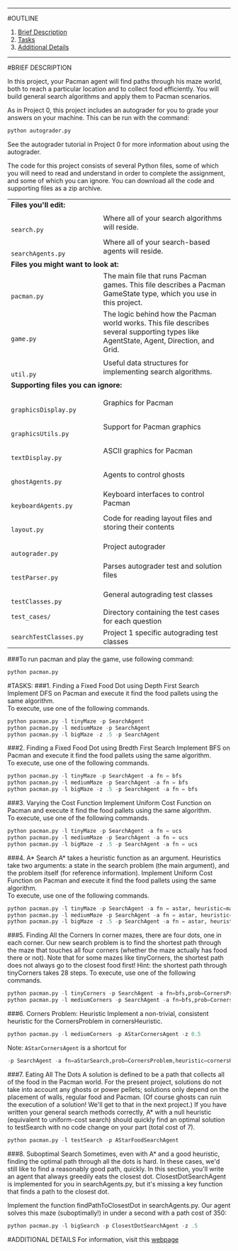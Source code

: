 ***
#OUTLINE
1. [Brief Description](#brief-description)
2. [Tasks](#tasks)
3. [Additional Details](#additional-details)

***

#BRIEF DESCRIPTION

In this project, your Pacman agent will find paths through his maze world, both to reach a particular location and to collect food efficiently. You will build general search algorithms and apply them to Pacman scenarios.

As in Project 0, this project includes an autograder for you to grade your answers on your machine. This can be run with the command:

```python
python autograder.py
```

See the autograder tutorial in Project 0 for more information about using the autograder.

The code for this project consists of several Python files, some of which you will need to read and understand in order to complete the assignment, and some of which you can ignore. You can download all the code and supporting files as a zip archive.

<table class="intro" border="0" cellpadding="10">
        <tbody>
          <tr>
            <td colspan="2"><b>Files you'll edit:</b></td>
          </tr>
          <tr>
            <td><code>
					search.py</code></td>
            <td><text>Where all of your search algorithms will reside.</text></td>
          </tr>
          <tr>
            <td><code>
					searchAgents.py</code></td>
            <td>Where all of your search-based agents will reside.</td>
          </tr>
          <tr>
            <td colspan="2"><b>Files you might want to look at:</b></td>
          </tr>
          <tr>
            <td><code>
				pacman.py</code></td>
            <td>The main file that runs Pacman games. This file describes a Pacman GameState type, which you use in this project.</td>
          </tr>
          <tr>
            <td><code>
					game.py</code></td>
            <td>The logic behind how the Pacman world works. This file describes several supporting types like AgentState, Agent, Direction, and Grid.</td>
          </tr>
          <tr>
            <td><code>
					util.py</code></td>
            <td>Useful data structures for implementing search algorithms.</td>
          </tr>
          <tr>
            <td colspan="2"><b>Supporting files you can ignore:</b></td>
          </tr>
          <tr>
            <td><code>
					graphicsDisplay.py</code></td>
            <td>Graphics for Pacman</td>
          </tr>
          <tr>
            <td><code>
					graphicsUtils.py</code></td>
            <td>Support for Pacman graphics</td>
          </tr>
          <tr>
            <td><code>
				textDisplay.py</code></td>
            <td>ASCII graphics for Pacman</td>
          </tr>
          <tr>
            <td><code>
					ghostAgents.py</code></td>
            <td>Agents to control ghosts</td>
          </tr>
          <tr>
            <td><code>
				keyboardAgents.py</code></td>
            <td>Keyboard interfaces to control Pacman</td>
          </tr>
          <tr>
            <td><code>
					layout.py</code></td>
            <td>Code for reading layout files and storing their contents</td>
          </tr>
          <tr>
            <td><code>
				autograder.py</code></td>
            <td>Project autograder</td>
          </tr>
          <tr>
            <td><code>
					testParser.py</code></td>
            <td>Parses autograder test and solution files</td>
          </tr>
          <tr>
            <td><code>
				testClasses.py</code></td>
            <td>General autograding test classes</td>
          </tr>
          <tr>
            <td><code>test_cases/</code></td>
            <td>Directory containing the test cases for each question</td>
          </tr>
          <tr>
            <td><code>searchTestClasses.py</code></td>
            <td>Project 1 specific autograding test classes</td>
          </tr>
        </tbody>
      </table>
###To run pacman and play the game, use following command:

```python
python pacman.py
```
#TASKS:
###1. Finding a Fixed Food Dot using Depth First Search
Implement DFS on Pacman and execute it find the food pallets using the same algorithm.<br>
To execute, use one of the following commands.

```python
python pacman.py -l tinyMaze -p SearchAgent
python pacman.py -l mediumMaze -p SearchAgent
python pacman.py -l bigMaze -z .5 -p SearchAgent
```
###2. Finding a Fixed Food Dot using Bredth First Search
Implement BFS on Pacman and execute it find the food pallets using the same algorithm.<br>
To execute, use one of the following commands.

```python
python pacman.py -l tinyMaze -p SearchAgent -a fn = bfs
python pacman.py -l mediumMaze -p SearchAgent -a fn = bfs
python pacman.py -l bigMaze -z .5 -p SearchAgent -a fn = bfs
```
###3. Varying the Cost Function
Implement Uniform Cost Function on Pacman and execute it find the food pallets using the same algorithm.<br>
To execute, use one of the following commands.

```python
python pacman.py -l tinyMaze -p SearchAgent -a fn = ucs
python pacman.py -l mediumMaze -p SearchAgent -a fn = ucs
python pacman.py -l bigMaze -z .5 -p SearchAgent -a fn = ucs
```
###4. A* Search
A* takes a heuristic function as an argument. Heuristics take two arguments: a state in the search problem (the main argument), and the problem itself (for reference information). Implement Uniform Cost Function on Pacman and execute it find the food pallets using the same algorithm.<br>
To execute, use one of the following commands.

```python
python pacman.py -l tinyMaze -p SearchAgent -a fn = astar, heuristic=manhattanHeuristic
python pacman.py -l mediumMaze -p SearchAgent -a fn = astar, heuristic=manhattanHeuristic
python pacman.py -l bigMaze -z .5 -p SearchAgent -a fn = astar, heuristic=manhattanHeuristic
```
###5. Finding All the Corners
In corner mazes, there are four dots, one in each corner. Our new search problem is to find the shortest path through the maze that touches all four corners (whether the maze actually has food there or not). Note that for some mazes like tinyCorners, the shortest path does not always go to the closest food first! Hint: the shortest path through tinyCorners takes 28 steps.
To execute, use one of the following commands.

```python
python pacman.py -l tinyCorners -p SearchAgent -a fn=bfs,prob=CornersProblem
python pacman.py -l mediumCorners -p SearchAgent -a fn=bfs,prob=CornersProblem
```
###6. Corners Problem: Heuristic
Implement a non-trivial, consistent heuristic for the CornersProblem in cornersHeuristic.

```python
python pacman.py -l mediumCorners -p AStarCornersAgent -z 0.5
```

Note: ```AStarCornersAgent``` is a shortcut for
```python
-p SearchAgent -a fn=aStarSearch,prob=CornersProblem,heuristic=cornersHeuristic.
```
###7. Eating All The Dots
A solution is defined to be a path that collects all of the food in the Pacman world. For the present project, solutions do not take into account any ghosts or power pellets; solutions only depend on the placement of walls, regular food and Pacman. (Of course ghosts can ruin the execution of a solution! We'll get to that in the next project.) If you have written your general search methods correctly, A* with a null heuristic (equivalent to uniform-cost search) should quickly find an optimal solution to testSearch with no code change on your part (total cost of 7).

```python
python pacman.py -l testSearch -p AStarFoodSearchAgent
```
###8. Suboptimal Search
Sometimes, even with A* and a good heuristic, finding the optimal path through all the dots is hard. In these cases, we'd still like to find a reasonably good path, quickly. In this section, you'll write an agent that always greedily eats the closest dot. ClosestDotSearchAgent is implemented for you in searchAgents.py, but it's missing a key function that finds a path to the closest dot.

Implement the function findPathToClosestDot in searchAgents.py. Our agent solves this maze (suboptimally!) in under a second with a path cost of 350:

```python
python pacman.py -l bigSearch -p ClosestDotSearchAgent -z .5
```

#ADDITIONAL DETAILS
For information, visit this [webpage](http://www.ccs.neu.edu/home/rplatt/cs5100_2015/pa1/hw_asst1.html)